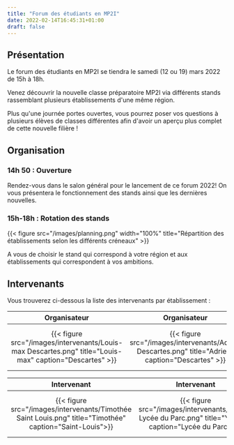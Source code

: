 ```yaml
---
title: "Forum des étudiants en MP2I"
date: 2022-02-14T16:45:31+01:00
draft: false
---
```

## Présentation

Le forum des étudiants en MP2I se tiendra le samedi (12 ou 19) mars 2022 de 15h à 18h.

Venez découvrir la nouvelle classe préparatoire MP2I via différents stands rassemblant plusieurs établissements d'une même région.

Plus qu'une journée portes ouvertes, vous pourrez poser vos questions à plusieurs élèves de classes différentes afin d'avoir un aperçu plus complet de cette nouvelle filière !

## Organisation

### 14h 50 : Ouverture

Rendez-vous dans le salon général pour le lancement de ce forum 2022!
On vous présentera le fonctionnement des stands ainsi que les dernières nouvelles.

### 15h-18h : Rotation des stands

{{< figure src="/images/planning.png" width="100%"
    title="Répartition des établissements selon les différents créneaux" >}}

A vous de choisir le stand qui correspond à votre région et aux établissements qui correspondent à vos ambitions.

## Intervenants

Vous trouverez ci-dessous la liste des intervenants par établissement :

| Organisateur | Organisateur | Intervenant | Intervenant |
|:------------:|:------------:|:-----------:|:-----------:|
| {{< figure src="/images/intervenants/Louis-max Descartes.png" title="Louis-max" caption="Descartes" >}} | {{< figure src="/images/intervenants/Adrien Descartes.png" title="Adrien" caption="Descartes" >}} | {{< figure src="/images/intervenants/Flavio Janson de Sailly.png" title="Flavio" caption="Janson de Sailly" >}} | {{< figure src="/images/intervenants/Narada Clémenceau.png" title="Narada" caption="Clémenceau " >}} |

| Intervenant | Intervenant | Intervenant | Intervenant |
|:-----------:|:-----------:|:-----------:|:-----------:|
| {{< figure src="/images/intervenants/Timothée Saint Louis.png" title="Timothée" caption="Saint-Louis">}} | {{< figure src="/images/intervenants/Younes Lycée du Parc.png" title="Younes" caption="Lycée du Parc" >}} | {{< figure src="/images/intervenants/Adrien Centre International De Valbonne.png" title="Adrien" caption="C.I. de Valbonne">}} | {{< figure src="/images/intervenants/unknown.png" title="_" >}} |
